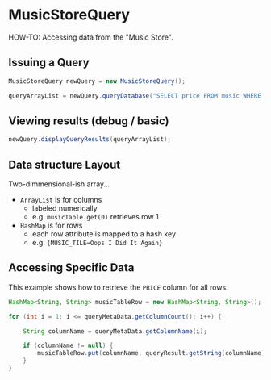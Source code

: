 # MusicStoreQuery

HOW-TO: Accessing data from the "Music Store".

## Issuing a Query

```java
MusicStoreQuery newQuery = new MusicStoreQuery();

queryArrayList = newQuery.queryDatabase("SELECT price FROM music WHERE price < 10")
```

## Viewing results (debug / basic)

```java
newQuery.displayQueryResults(queryArrayList);
```

## Data structure Layout

Two-dimmensional-ish array...

- `ArrayList` is for columns
  - labeled numerically
  - e.g. `musicTable.get(0)` retrieves row 1
- `HashMap` is for rows
  - each row attribute is mapped to a hash key
  - e.g. `{MUSIC_TILE=Oops I Did It Again}`

## Accessing Specific Data

This example shows how to retrieve the `PRICE` column for all rows.

```java
HashMap<String, String> musicTableRow = new HashMap<String, String>();

for (int i = 1; i <= queryMetaData.getColumnCount(); i++) {

    String columnName = queryMetaData.getColumnName(i);

    if (columnName != null) {
        musicTableRow.put(columnName, queryResult.getString(columnName).get("PRICE"));
    }
}
```